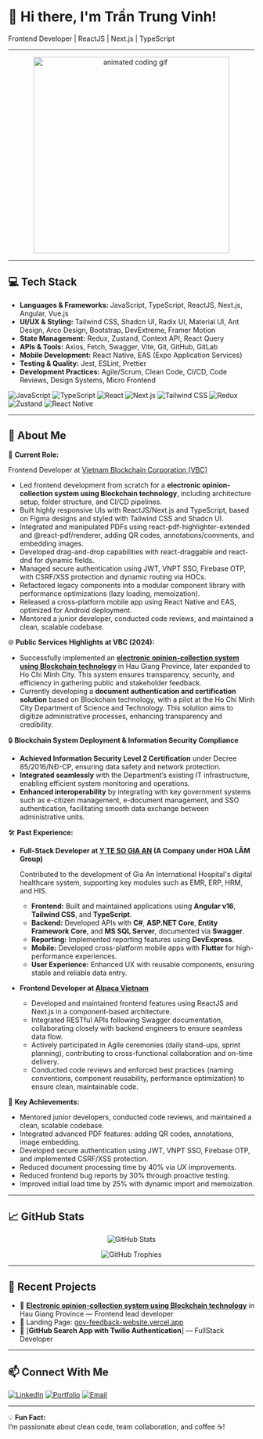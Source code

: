 # 👋 Hi there, I'm Trần Trung Vinh!

Frontend Developer | ReactJS | Next.js | TypeScript

---

<p align="center">
  <img src="https://media.giphy.com/media/L1R1tvI9svkIWwpVYr/giphy.gif" width="400" alt="animated coding gif" />
</p>

---

## 💻 Tech Stack

- **Languages & Frameworks:** JavaScript, TypeScript, ReactJS, Next.js, Angular, Vue.js
- **UI/UX & Styling:** Tailwind CSS, Shadcn UI, Radix UI, Material UI, Ant Design, Arco Design, Bootstrap, DevExtreme, Framer Motion
- **State Management:** Redux, Zustand, Context API, React Query
- **APIs & Tools:** Axios, Fetch, Swagger, Vite, Git, GitHub, GitLab
- **Mobile Development:** React Native, EAS (Expo Application Services)
- **Testing & Quality:** Jest, ESLint, Prettier
- **Development Practices:** Agile/Scrum, Clean Code, CI/CD, Code Reviews, Design Systems, Micro Frontend
  
![JavaScript](https://img.shields.io/badge/-JavaScript-F7DF1E?logo=javascript&logoColor=black)
![TypeScript](https://img.shields.io/badge/-TypeScript-3178C6?logo=typescript&logoColor=white)
![React](https://img.shields.io/badge/-React-61DAFB?logo=react&logoColor=black)
![Next.js](https://img.shields.io/badge/-Next.js-000000?logo=next.js&logoColor=white)
![Tailwind CSS](https://img.shields.io/badge/-TailwindCSS-38B2AC?logo=tailwind-css&logoColor=white)
![Redux](https://img.shields.io/badge/-Redux-764ABC?logo=redux&logoColor=white)
![Zustand](https://img.shields.io/badge/-Zustand-000000?logo=zustand&logoColor=white)
![React Native](https://img.shields.io/badge/-React%20Native-61DAFB?logo=react&logoColor=black)

---

## 🚀 About Me

🎯 **Current Role:**  

Frontend Developer at [Vietnam Blockchain Corporation (VBC)](https://vietnamblockchain.asia)
- Led frontend development from scratch for a **electronic opinion-collection system using Blockchain technology**, including architecture setup, folder structure, and CI/CD pipelines.
- Built highly responsive UIs with ReactJS/Next.js and TypeScript, based on Figma designs and styled with Tailwind CSS and Shadcn UI.
- Integrated and manipulated PDFs using react-pdf-highlighter-extended and @react-pdf/renderer, adding QR codes, annotations/comments, and embedding images.
- Developed drag-and-drop capabilities with react-draggable and react-dnd for dynamic fields.
- Managed secure authentication using JWT, VNPT SSO, Firebase OTP, with CSRF/XSS protection and dynamic routing via HOCs.
- Refactored legacy components into a modular component library with performance optimizations (lazy loading, memoization).
- Released a cross-platform mobile app using React Native and EAS, optimized for Android deployment.
- Mentored a junior developer, conducted code reviews, and maintained a clean, scalable codebase.

🌐 **Public Services Highlights at VBC (2024):**
- Successfully implemented an [**electronic opinion-collection system using Blockchain technology**](https://ykien.haugiang.gov.vn/) in Hau Giang Province, later expanded to Ho Chi Minh City. This system ensures transparency, security, and efficiency in gathering public and stakeholder feedback.
- Currently developing a **document authentication and certification solution** based on Blockchain technology, with a pilot at the Ho Chi Minh City Department of Science and Technology. This solution aims to digitize administrative processes, enhancing transparency and credibility.

🔒 **Blockchain System Deployment & Information Security Compliance**
- **Achieved Information Security Level 2 Certification** under Decree 85/2016/NĐ-CP, ensuring data safety and network protection.
- **Integrated seamlessly** with the Department’s existing IT infrastructure, enabling efficient system monitoring and operations.
- **Enhanced interoperability** by integrating with key government systems such as e-citizen management, e-document management, and SSO authentication, facilitating smooth data exchange between administrative units.


🛠️ **Past Experience:**  
- **Full-Stack Developer at [Y TE SO GIA AN](https://giaan115.com/) (A Company under HOA LÂM Group)**

  Contributed to the development of Gia An International Hospital's digital healthcare system, supporting key modules such as EMR, ERP, HRM, and HIS.
  - **Frontend:** Built and maintained applications using **Angular v16**, **Tailwind CSS**, and **TypeScript**.
  - **Backend:** Developed APIs with **C#**, **ASP.NET Core**, **Entity Framework Core**, and **MS SQL Server**, documented via **Swagger**.
  - **Reporting:** Implemented reporting features using **DevExpress**.
  - **Mobile:** Developed cross-platform mobile apps with **Flutter** for high-performance experiences.
  - **User Experience:** Enhanced UX with reusable components, ensuring stable and reliable data entry.

- **Frontend Developer at [Alpaca Vietnam](https://alpaca.vn/)**
  - Developed and maintained frontend features using ReactJS and Next.js in a component-based architecture.
  - Integrated RESTful APIs following Swagger documentation, collaborating closely with backend engineers to ensure seamless data flow.
  - Actively participated in Agile ceremonies (daily stand-ups, sprint planning), contributing to cross-functional collaboration and on-time delivery.
  - Conducted code reviews and enforced best practices (naming conventions, component reusability, performance optimization) to ensure clean, maintainable code.

🌟 **Key Achievements:**
  - Mentored junior developers, conducted code reviews, and maintained a clean, scalable codebase.
  - Integrated advanced PDF features: adding QR codes, annotations, image embedding.
  - Developed secure authentication using JWT, VNPT SSO, Firebase OTP, and implemented CSRF/XSS protection.
  - Reduced document processing time by 40% via UX improvements.
  - Reduced frontend bug reports by 30% through proactive testing.
  - Improved initial load time by 25% with dynamic import and memoization.
    
---

## 📈 GitHub Stats

<p align="center">
  <img src="https://github-readme-stats.vercel.app/api?username=trantrungvinh-dev&show_icons=true&theme=tokyonight" alt="GitHub Stats" />
</p>

<p align="center">
  <img src="https://github-profile-trophy.vercel.app/?username=trantrungvinh-dev&theme=tokyonight&margin-w=15&margin-h=15" alt="GitHub Trophies" />
</p>

---

## 🔗 Recent Projects

- 🔗 [**Electronic opinion-collection system using Blockchain technology**](https://ykien.haugiang.gov.vn/) in Hau Giang Province — Frontend lead developer
- 📝 Landing Page: [gov-feedback-website.vercel.app](https://gov-feedback-website.vercel.app/)
- 🔗 [**GitHub Search App with Twilio Authentication**] — FullStack Developer

---

## 📫 Connect With Me

[![LinkedIn](https://img.shields.io/badge/-LinkedIn-0A66C2?logo=linkedin&logoColor=white)](https://www.linkedin.com/in/eric-dev-cmd)
[![Portfolio](https://img.shields.io/badge/-Portfolio-000?logo=google-chrome&logoColor=white)](https://yourwebsite.com)
[![Email](https://img.shields.io/badge/-Email-000?logo=gmail&logoColor=white)](mailto:hello.trungvinh@gmail.com)

---

💡 **Fun Fact:**  
I’m passionate about clean code, team collaboration, and coffee ☕!

